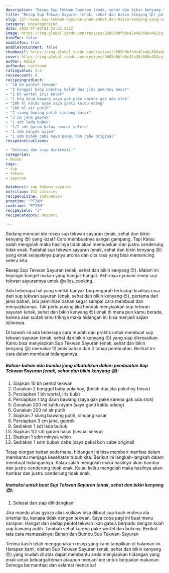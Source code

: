 ```yaml
---
description: "Resep Sup Tekwan Sayuran (enak, sehat dan bikin kenyang 😍) yang Sempurna"
title: "Resep Sup Tekwan Sayuran (enak, sehat dan bikin kenyang 😍) yang Sempurna"
slug: 327-resep-sup-tekwan-sayuran-enak-sehat-dan-bikin-kenyang-yang-sempurna
category: Uncategorized
date: 2022-07-02T01:53:53.532Z
image: https://img-global.cpcdn.com/recipes/2685d9bfd0c42e48/680x482cq70/sup-tekwan-sayuran-enak-sehat-dan-bikin-kenyang-foto-resep-utama.jpg
hideToc: false
enableToc: true
enableTocContent: false
thumbnail: https://img-global.cpcdn.com/recipes/2685d9bfd0c42e48/680x482cq70/sup-tekwan-sayuran-enak-sehat-dan-bikin-kenyang-foto-resep-utama.jpg
cover: https://img-global.cpcdn.com/recipes/2685d9bfd0c42e48/680x482cq70/sup-tekwan-sayuran-enak-sehat-dan-bikin-kenyang-foto-resep-utama.jpg
author: Admin
authorAv: notfound
ratingvalue: 3.6
reviewcount: 4
recipeingredient:
- "10 bh pentol tekwan"
- "2 bonggol baby pokchoy belah dua jika pokchoy besar"
- "1 bh wortel iris bulat"
- "1 btg daun bawang saya gak pake karena gak ada stok"
- "200 ml kaldu ayam saya ganti kaldu udang"
- "200 ml air putih"
- "7 siung bawang putih cincang kasar"
- "3 cm jahe geprek"
- "1 sdt lada bubuk"
- "1/2 sdt garam halus sesuai selera"
- "1 sdm minyak wijen"
- "1 sdm bubuk cabe saya pakai bon cabe original"
recipeinstructions:

- "Selesai dan siap dinikmati!"
categories:
- Resep
tags:
- sup
- tekwan
- sayuran

katakunci: sup tekwan sayuran 
nutrition: 212 calories
recipecuisine: Indonesian
preptime: "PT24M"
cooktime: "PT35M"
recipeyield: "3"
recipecategory: Dessert

---
```



Sedang mencari ide resep sup tekwan sayuran (enak, sehat dan bikin kenyang 😍) yang lezat? Cara membuatnya sangat gampang. Tapi Kalau salah mengolah maka hasilnya tidak akan memuaskan dan justru cenderung tidak enak. Padahal sup tekwan sayuran (enak, sehat dan bikin kenyang 😍) yang enak selayaknya punya aroma dan cita rasa yang bisa memancing selera kita.


Resep Sup Tekwan Sayuran (enak, sehat dan bikin kenyang 😍). Malam ini kepingin banget makan yang hangat-hangat. Akhirnya nyobain resep sup tekwan sayurannya umek @elles_cooking.

Ada beberapa hal yang sedikit banyak berpengaruh terhadap kualitas rasa dari sup tekwan sayuran (enak, sehat dan bikin kenyang 😍), pertama dari jenis bahan, lalu pemilihan bahan segar sampai cara membuat dan menyajikannya. Tak perlu pusing jika hendak menyiapkan sup tekwan sayuran (enak, sehat dan bikin kenyang 😍) enak di mana pun kamu berada, karena asal sudah tahu triknya maka hidangan ini bisa menjadi sajian istimewa.


Di bawah ini ada beberapa cara mudah dan praktis untuk membuat sup tekwan sayuran (enak, sehat dan bikin kenyang 😍) yang siap dikreasikan. Kamu bisa menyiapkan Sup Tekwan Sayuran (enak, sehat dan bikin kenyang 😍) memakai 12 jenis bahan dan 0 tahap pembuatan. Berikut ini cara dalam membuat hidangannya.

<!--inarticleads1-->

##### Bahan-bahan dan bumbu yang dibutuhkan dalam pembuatan Sup Tekwan Sayuran (enak, sehat dan bikin kenyang 😍):

1. Siapkan 10 bh pentol tekwan
1. Gunakan 2 bonggol baby pokchoy, (belah dua jika pokchoy besar)
1. Persiapkan 1 bh wortel, iris bulat
1. Persiapkan 1 btg daun bawang (saya gak pake karena gak ada stok)
1. Gunakan 200 ml kaldu ayam (saya ganti kaldu udang)
1. Gunakan 200 ml air putih
1. Siapkan 7 siung bawang putih, cincang kasar
1. Persiapkan 3 cm jahe, geprek
1. Sediakan 1 sdt lada bubuk
1. Siapkan 1/2 sdt garam halus (sesuai selera)
1. Siapkan 1 sdm minyak wijen
1. Sediakan 1 sdm bubuk cabe (saya pakai bon cabe original)


Tetap dengan bahan sederhana, hidangan ini bisa memberi manfaat dalam membantu menjaga kesehatan tubuh kita. Berikut ini langkah-langkah dalam membuat hidangannya. Kalau salah mengolah maka hasilnya akan hambar dan justru cenderung tidak enak. Kalau keliru mengolah maka hasilnya akan hambar dan justru cenderung tidak enak. 

<!--inarticleads2-->

##### Instruksi untuk buat Sup Tekwan Sayuran (enak, sehat dan bikin kenyang 😍):


1. Selesai dan siap dihidangkan!

Jika mandu alias gyoza alias suikiaw bisa dibuat sup kuah endeus ala oriental itu, kenapa tidak dengan tekwan. Saya coba pagi ini buat menu sarapan. Hangat dan sedap pentol tekwan ikan gabus berpadu dengan kuah sup bawang putih. Tambah sehat karena pake wortel dan bokcoy. Berikut tata cara memasaknya: Bahan dan Bumbu Sup Tekwan-Sayuran 

Terima kasih telah menggunakan resep yang kami tampilkan di halaman ini. Harapan kami, olahan Sup Tekwan Sayuran (enak, sehat dan bikin kenyang 😍) yang mudah di atas dapat membantu anda menyiapkan hidangan yang enak untuk keluarga/teman ataupun menjadi ide untuk berjualan makanan. Semoga bermanfaat dan selamat mencoba!
